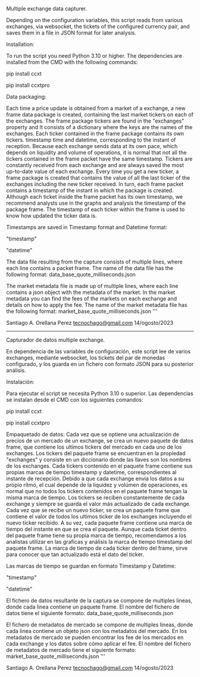 Multiple exchange data capturer.

Depending on the configuration variables, this script reads from various
exchanges, via websocket, the tickets of the configured currency pair, and
saves them in a file in JSON format for later analysis.

Installation:

To run the script you need Python 3.10 or higher.
The dependencies are installed from the CMD with the following commands:

pip install ccxt

pip install ccxtpro

Data packaging:

Each time a price update is obtained from a market of a exchange, a new 
frame data package is created, containing the last market tickers on 
each of the exchanges.
The frame package tickers are found in the "exchanges" property and
It consists of a dictionary where the keys are the names of the exchanges.
Each ticker contained in the frame package contains its own tickers.
timestamp time and datetime, corresponding to the instant of reception.
Because each exchange sends data at its own pace, which depends on 
liquidity and volume of operations, it is normal that not all the 
tickers contained in the frame packet have the same timestamp.
Tickers are constantly received from each exchange and are always saved
the most up-to-date value of each exchange. Every time you get a new
ticker, a frame package is created that contains the value of all the 
last ticker of the exchanges including the new ticker received.
In turn, each frame packet contains a timestamp of the instant in which 
the package is created. Although each ticket inside the frame packet
has its own timestamp, we recommend analysts use in the graphs and 
analysis the timestamp of the package frame. The timestamp of each 
ticker within the frame is used to know how updated the ticker data is.

Timestamps are saved in Timestamp format and Datetime format:

"timestamp"

"datetime"

The data file resulting from the capture consists of multiple lines,
where each line contains a packet frame. The name of the data file
has the following format: data_base_quote_milliseconds.json

The market metadata file is made up of multiple lines, where each 
line contains a json object with the metadata of the market.
In the market metadata you can find the fees of the markets on 
each exchange and details on how to apply the fee.
The name of the market metadata file has the following format:
market_base_quote_milliseconds.json
'''

Santiago A. Orellana Perez
tecnochago@gmail.com
14/ogosto/2023

___________________________________________________________

Capturador de datos multiple exchange.

En dependencia de las variables de configuración, este script lee de varios
exchanges, mediante websocket, los tickets del par de monedas configurado, y
los guarda en un fichero con formato JSON para su posterior análisis.

Instalación:

Para ejecutar el script se necesita Python 3.10 o superior.
Las dependencias se instalan desde el CMD con los siguientes comandos:

pip install ccxt

pip install ccxtpro

Empaquetado de datos:
Cada vez que se optiene una actualización de precios de un mercado de un
exchange, se crea un nuevo paquete de datos frame, que contiene los ultimos
tickers del mercado en cada uno de los exchanges. 
Los tickers del paquete frame se encuentran en la propiedad "exchanges" y
consiste en un diccionario donde las llaves son los nombres de los exchanges.
Cada tickers contenido en el paquete frame contiene sus propias marcas de
tiempo timestamp y datetime, correspondientes al instante de recepción.
Debido a que cada exchange envía los datos a su propio ritmo, el cual
depende de la liquidez y volúmen de operaciones, es normal que no todos
los tickers contenidos en el paquete frame tengan la misma marca de tiempo.
Los tickers se reciben constantemente de cada exchange y siempre se guarda
el valor más actualizado de cada exchange. Cada vez que se recibe un nuevo
ticker, se crea un paquete frame que contiene el valor de todos los ultimos
ticker de los exchanges incluyendo el nuevo ticker recibido.
A su vez, cada paquete frame contiene una marca de tiempo del instante
en que se crea el paquete. Aunque cada ticket dentro del paquete frame
tiene su propia marca de tiempo, recomendamos a los analistas utilizar
en las graficas y análisis la marca de tiempo timestamp del paquete
frame. La marca de tiempo de cada ticker dentro del frame, sirve para
conocer que tan actualizado está el dato del ticker.

Las marcas de tiempo se guardan en formato Timestamp y Datetime:

"timestamp"

"datetime"

El fichero de datos resultante de la captura se compone de multiples lineas,
donde cada linea contiene un paquete frame. El nombre del fichero de datos
tiene el siguiente formato: data_base_quote_milliseconds.json

El fichero de metadatos de mercado se compone de multiples lineas,
donde cada linea contiene un objeto json con los metadatos del mercado.
En los metadatos de mercado se pueden encontrar los fee de los mercados
en cada exchange y los datos sobre cómo aplicar el fee.
El nombre del fichero de metadatos de mercado tiene el siguiente formato:
market_base_quote_milliseconds.json
'''

Santiago A. Orellana Perez
tecnochago@gmail.com
14/ogosto/2023
